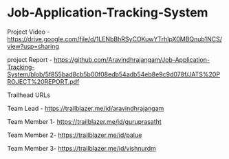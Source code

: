 # Job-Application-Tracking-System

Project Video - https://drive.google.com/file/d/1LENbBhRSyCOKuwYTrhlpX0MBQnub1NCS/view?usp=sharing

project Report - https://github.com/Aravindhrajangam/Job-Application-Tracking-System/blob/5f855bad8cb5b00f08edb54adb54eb8e9c9d078f/JATS%20PROJECT%20REPORT.pdf

Trailhead URLs

Team Lead - https://trailblazer.me/id/aravindhrajangam

Team Member 1- https://trailblazer.me/id/guruprasatht

Team Member 2- https://trailblazer.me/id/palue

Team Member 3- https://trailblazer.me/id/vishnurdm
